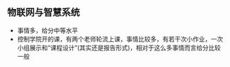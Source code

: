 ## 物联网与智慧系统

- 事情多，给分中等水平
- 控制学院开的课，有两个老师轮流上课，事情比较多，有若干次小作业，一次小组展示和“课程设计”(其实还是报告形式)，相对于这么多事情而言给分比较一般